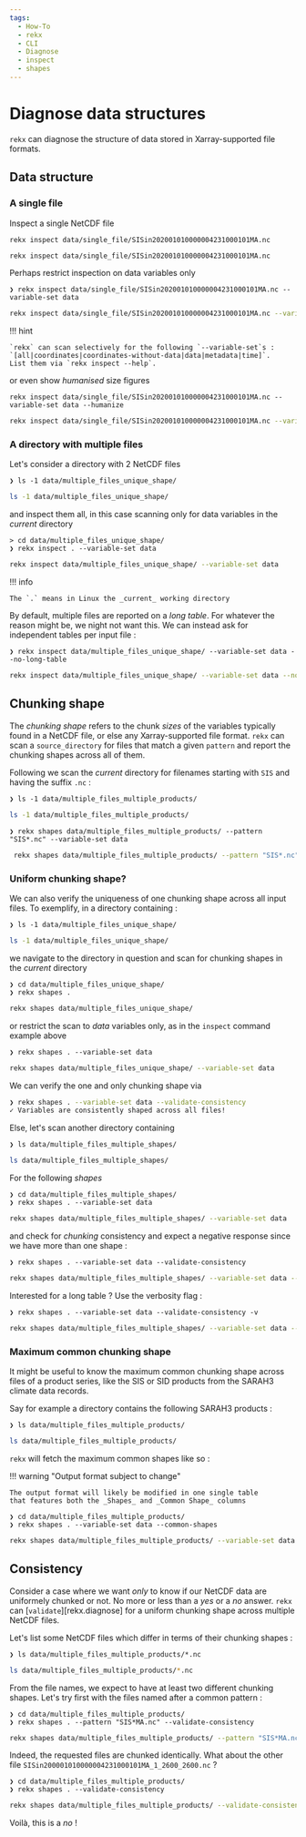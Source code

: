 ```yaml
---
tags:
  - How-To
  - rekx
  - CLI
  - Diagnose
  - inspect
  - shapes
---
```


# Diagnose data structures

`rekx`
can diagnose the structure of data stored in Xarray-supported file formats.

## Data structure

### A single file

Inspect a single NetCDF file

```{.shell linenums="0"}
rekx inspect data/single_file/SISin202001010000004231000101MA.nc
```
``` bash exec="true" result="ansi"
rekx inspect data/single_file/SISin202001010000004231000101MA.nc
```

Perhaps restrict inspection on data variables only

```{.shell linenums="0"}
❯ rekx inspect data/single_file/SISin202001010000004231000101MA.nc --variable-set data
```
``` bash exec="true" result="ansi"
rekx inspect data/single_file/SISin202001010000004231000101MA.nc --variable-set data
```

!!! hint

    `rekx` can scan selectively for the following `--variable-set`s :
    `[all|coordinates|coordinates-without-data|data|metadata|time]`.
    List them via `rekx inspect --help`.

or even show _humanised_ size figures

```{.shell linenums="0"}
rekx inspect data/single_file/SISin202001010000004231000101MA.nc --variable-set data --humanize
```
``` bash exec="true" result="ansi"
rekx inspect data/single_file/SISin202001010000004231000101MA.nc --variable-set data --humanize
```

### A directory with multiple files

Let's consider a directory with 2 NetCDF files

```{.shell linenums="0"}
❯ ls -1 data/multiple_files_unique_shape/
```
``` bash exec="true" result="ansi"
ls -1 data/multiple_files_unique_shape/
```

and inspect them all,
in this case scanning only for data variables in the _current_ directory

```{.shell linenums="0"}
> cd data/multiple_files_unique_shape/
❯ rekx inspect . --variable-set data
```
``` bash exec="true" result="ansi"
rekx inspect data/multiple_files_unique_shape/ --variable-set data
```

!!! info

    The `.` means in Linux the _current_ working directory

By default,
multiple files are reported on a _long table_.
For whatever the reason might be, we night not want this.
We can instead ask for independent tables per input file :

```{.shell linenums="0"}
❯ rekx inspect data/multiple_files_unique_shape/ --variable-set data --no-long-table
```
``` bash exec="true" result="ansi"
rekx inspect data/multiple_files_unique_shape/ --variable-set data --no-long-table
```

## Chunking shape

The _chunking shape_ refers to the chunk _sizes_ of the variables typically
found in a NetCDF file, or else any Xarray-supported file format.
`rekx` can scan a `source_directory` for files that match a given `pattern`
and report the chunking shapes across all of them.

Following we scan the _current_ directory for filenames starting with `SIS` and
having the suffix `.nc` :

```{.shell linenums="0"}
❯ ls -1 data/multiple_files_multiple_products/
```
``` bash exec="true" result="ansi"
ls -1 data/multiple_files_multiple_products/
```

```{.shell linenums="0"}
❯ rekx shapes data/multiple_files_multiple_products/ --pattern "SIS*.nc" --variable-set data 
```
``` bash exec="true" result="ansi"
 rekx shapes data/multiple_files_multiple_products/ --pattern "SIS*.nc" --variable-set data 
```

### Uniform chunking shape?

We can also verify the uniqueness of one chunking shape across all input files.
To exemplify, in a directory containing :

```{.shell linenums="0"}
❯ ls -1 data/multiple_files_unique_shape/
```
``` bash exec="true" result="ansi"
ls -1 data/multiple_files_unique_shape/
```

we navigate to the directory in question
and scan for chunking shapes in the _current_ directory

```{.shell linenums="0"}
❯ cd data/multiple_files_unique_shape/
❯ rekx shapes .
```
``` bash exec="true" result="ansi"
rekx shapes data/multiple_files_unique_shape/
```

or restrict the scan to _data_ variables only,
as in the `inspect` command example above

```{.shell linenums="0"}
❯ rekx shapes . --variable-set data
```
``` bash exec="true" result="ansi"
rekx shapes data/multiple_files_unique_shape/ --variable-set data
```

We can verify the one and only chunking shape via

``` bash
❯ rekx shapes . --variable-set data --validate-consistency
✓ Variables are consistently shaped across all files!
```

Else, let's scan another directory containing

```{.shell linenums="0"}
❯ ls data/multiple_files_multiple_shapes/
```
``` bash exec="true" result="ansi"
ls data/multiple_files_multiple_shapes/
```

For the following _shapes_

```{.shell linenums="0"}
❯ cd data/multiple_files_multiple_shapes/
❯ rekx shapes . --variable-set data
```
``` bash exec="true" result="ansi"
rekx shapes data/multiple_files_multiple_shapes/ --variable-set data
```

and check for _chunking_ consistency and expect a negative response since we
have more than one shape :

```{.shell linenums="0"}
❯ rekx shapes . --variable-set data --validate-consistency
```
``` bash exec="true" result="ansi"
rekx shapes data/multiple_files_multiple_shapes/ --variable-set data --validate-consistency
```

Interested for a long table ?
Use the verbosity flag :

```{.shell linenums="0"}
❯ rekx shapes . --variable-set data --validate-consistency -v
```
``` bash exec="true" result="ansi"
rekx shapes data/multiple_files_multiple_shapes/ --variable-set data --validate-consistency -v
```

### Maximum common chunking shape

It might be useful to know the maximum common chunking shape
across files of a product series, like the SIS or SID products 
from the SARAH3 climate data records. 

Say for example a directory contains the following SARAH3 products :

```{.shell linenums="0"}
❯ ls data/multiple_files_multiple_products/
```
``` bash exec="true" result="ansi"
ls data/multiple_files_multiple_products/
```

`rekx` will fetch the maximum common shapes like so :

!!! warning "Output format subject to change"

    The output format will likely be modified in one single table
    that features both the _Shapes_ and _Common Shape_ columns

```{.shell linenums="0"}
❯ cd data/multiple_files_multiple_products/
❯ rekx shapes . --variable-set data --common-shapes
```
``` bash exec="true" result="ansi"
rekx shapes data/multiple_files_multiple_products/ --variable-set data --common-shapes
```

## Consistency

Consider a case where we want _only_ to know
if our NetCDF data are uniformely chunked or not.
No more or less than a _yes_ or a _no_ answer.
`rekx` can [`validate`][rekx.diagnose]
for a uniform chunking shape across multiple NetCDF files.

Let's list some NetCDF files which differ in terms of their chunking shapes :

```{.shell linenums="0"}
❯ ls data/multiple_files_multiple_products/*.nc
```
``` bash exec="true" result="ansi"
ls data/multiple_files_multiple_products/*.nc
```

From the file names, we expect to have at least two different chunking shapes.
Let's try first with the files named after a common pattern :

```{.shell linenums="0"}
❯ cd data/multiple_files_multiple_products/
❯ rekx shapes . --pattern "SIS*MA.nc" --validate-consistency
```
``` bash exec="true" result="ansi"
rekx shapes data/multiple_files_multiple_products/ --pattern "SIS*MA.nc" --validate-consistency
```

Indeed, the requested files are chunked identically.
What about the other file `SISin200001010000004231000101MA_1_2600_2600.nc` ?

```{.shell linenums="0"}
❯ cd data/multiple_files_multiple_products/
❯ rekx shapes . --validate-consistency
```
``` bash exec="true" result="ansi"
rekx shapes data/multiple_files_multiple_products/ --validate-consistency
```

Voilà, this is a _no_ !

